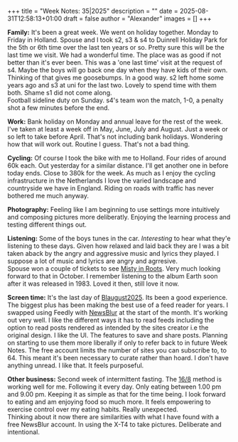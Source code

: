 +++
title = "Week Notes: 35|2025"
description = ""
date = 2025-08-31T12:58:13+01:00
draft = false
author = "Alexander"
images = []
+++

**Family:** It's been a great week. We went on holiday together. Monday to Friday in Holland. Spouse and I took s2, s3 & s4 to Duinrell Holiday Park for the 5th or 6th time over the last ten years or so. Pretty sure this will be the last time we visit. We had a wonderful time. The place was as good if not better than it's ever been. This was a 'one last time' visit at the request of s4. Maybe the boys will go back one day when they have kids of their own. Thinking of that gives me goosebumps. In a good way. s2 left home some years ago and s3 at uni for the last two. Lovely to spend time with them both. Shame s1 did not come along.\
Football sideline duty on Sunday. s4's team won the match, 1-0, a penalty shot a few minutes before the end. 

**Work:** Bank holiday on Monday and annual leave for the rest of the week. I've taken at least a week off in May, June, July and August. Just a week or so left to take before April. That's not including bank holidays. Wondering how that will work out. Routine I guess. That's not a bad thing. 

**Cycling:** Of course I took the bike with me to Holland. Four rides of around 60k each. Out yesterday for a similar distance. I'll get another one in before today ends. Close to 380k for the week. As much as I enjoy the cycling infrastructure in the Netherlands I love the varied landscape and countryside we have in England. Riding on roads with traffic has never bothered me much anyway. 

**Photography:** Feeling like I am beginning to use settings more intuitively and composing pictures more deliberatly. Enjoying the learning process and  testing different things out. 

**Listening:** Some of the boys tunes in the car. *Interesting* to hear what they'e listening to these days. Given how relaxed and laid back they are I was a bit taken aback by the angry and aggressive music and lyrics they played. I suppose a lot of music and lyrics are angry and agrresive.\
Spouse won a couple of tickets to see [Misty in Roots](https://en.wikipedia.org/wiki/Misty_in_Roots). Very much looking forward to that in October. I remember listening to the album Earth soon after it was released in 1983. Loved it then, still love it now. 

**Screen time:** It's the last day of [Blaugust2025](https://nerdgirlthoughts.game.blog/2025/08/03/blaugust2025-meet-the-mentors-blogroll/). Its been a good experience. The biggest plus has been making the best use of a feed reader for years. I swapped using Feedly with [NewsBlur](https://en.wikipedia.org/wiki/NewsBlur) at the start of the month. It's working out very well. I like the different ways it has to read feeds including the option to read posts rendered as intended by the sites creator i.e the original design. I like the UI. The features to save and share posts. Planning on starting to use them more liberally if only to refer back to in future Week Notes.  The free account limits the number of sites you can subscribe to, to 64. This meant it's been necessary to curate rather than hoard. I don't have anything unread. I like that. It feels purposeful. 

**Other business:** Second week of intermittent fasting. The [16/8](https://www.bbc.co.uk/news/health-48478529) method is working well for me. Following it every day. Only eating between 1.00 pm and 9.00 pm. Keeping it as simple as that for the time being. I look forward to eating and am enjoying food so much more. It feels empowering to exercise control over my eating habits. Really unexpected.\
Thinking about it now there are similarities with what I have found with a free NewsBlur account. In using the X-T4 to take pictures. Deliberate and intentional. 